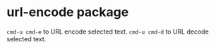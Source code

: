 # url-encode package

`cmd-u cmd-e` to URL encode selected text. `cmd-u cmd-d` to URL decode selected text.
